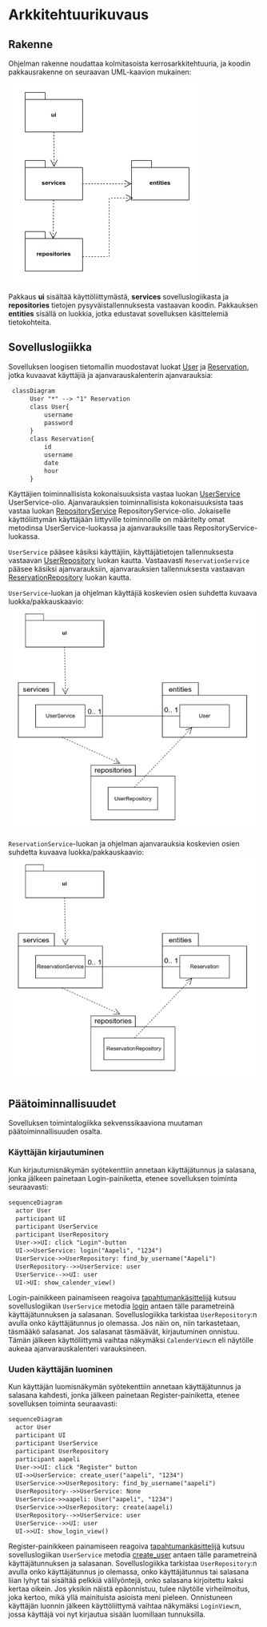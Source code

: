 # Arkkitehtuurikuvaus

## Rakenne

Ohjelman rakenne noudattaa kolmitasoista kerrosarkkitehtuuria, ja koodin pakkausrakenne on seuraavan UML-kaavion mukainen:

![](./kuvat/pakkausrakenne.png)

Pakkaus **ui** sisältää käyttöliittymästä, **services** sovelluslogiikasta ja **repositories** tietojen pysyväistallennuksesta vastaavan koodin. Pakkauksen **entities** sisällä on luokkia, jotka edustavat sovelluksen käsittelemiä tietokohteita.

## Sovelluslogiikka

Sovelluksen loogisen tietomallin muodostavat luokat [User](https://github.com/levomaaa/ot-harjoitustyo/blob/main/src/entities/user.py) ja [Reservation](https://github.com/levomaaa/ot-harjoitustyo/blob/main/src/entities/reservation.py), jotka kuvaavat käyttäjiä ja ajanvarauskalenterin ajanvarauksia:

```mermaid
 classDiagram
      User "*" --> "1" Reservation
      class User{
          username
          password
      }
      class Reservation{
          id
          username
          date
          hour
      }
```

Käyttäjien toiminnallisista kokonaisuuksista vastaa luokan [UserService](https://github.com/levomaaa/ot-harjoitustyo/blob/main/src/services/user_service.py) UserService-olio. Ajanvarauksien toiminnallisista kokonaisuuksista taas vastaa luokan [RepositoryService](https://github.com/levomaaa/ot-harjoitustyo/blob/main/src/services/repository_service.py) RepositoryService-olio. Jokaiselle käyttöliittymän käyttäjään liittyville toiminnoille on määritelty omat metodinsa UserService-luokassa ja ajanvarauksille taas RepositoryService-luokassa.

`UserService` pääsee käsiksi käyttäjiin, käyttäjätietojen tallennuksesta vastaavan [UserRepository](https://github.com/levomaaa/ot-harjoitustyo/blob/main/src/repositories/user_repository.py) luokan kautta. Vastaavasti `ReservationService` pääsee käsiksi ajanvarauksiin, ajanvarauksien tallennuksesta vastaavan [ReservationRepository](https://github.com/levomaaa/ot-harjoitustyo/blob/main/src/repositories/reservation_repository.py) luokan kautta.

`UserService`-luokan ja ohjelman käyttäjiä koskevien osien suhdetta kuvaava luokka/pakkauskaavio:
![](./kuvat/UserService-pakkauskaavio.png)

`ReservationService`-luokan ja ohjelman ajanvarauksia koskevien osien suhdetta kuvaava luokka/pakkauskaavio:
![](./kuvat/ReservationService-pakkauskaavio.png)


## Päätoiminnallisuudet

Sovelluksen toimintalogiikka sekvenssikaaviona muutaman päätoiminnallisuuden osalta.

### Käyttäjän kirjautuminen

Kun kirjautumisnäkymän syötekenttiin annetaan käyttäjätunnus ja salasana, jonka jälkeen painetaan Login-painiketta, etenee sovelluksen toiminta seuraavasti:

```mermaid
sequenceDiagram
  actor User
  participant UI
  participant UserService
  participant UserRepository
  User->>UI: click "Login"-button
  UI->>UserService: login("Aapeli", "1234")
  UserService->>UserRepository: find_by_username("Aapeli")
  UserRepository-->>UserService: user
  UserService-->>UI: user
  UI->UI: show_calender_view()
```

Login-painikkeen painamiseen reagoiva [tapahtumankäsittelijä](https://github.com/levomaaa/ot-harjoitustyo/blob/main/src/ui/login_view.py#L38) kutsuu sovelluslogiikan `UserService` metodia [login](https://github.com/levomaaa/ot-harjoitustyo/blob/main/src/services/user_service.py#L70) antaen tälle parametreinä käyttäjätunnuksen ja salasanan. Sovelluslogiikka tarkistaa `UserRepository`:n avulla onko käyttäjätunnus jo olemassa. Jos näin on, niin tarkastetaan, täsmääkö salasanat. Jos salasanat täsmäävät, kirjautuminen onnistuu. Tämän jälkeen käyttöliittymä vaihtaa näkymäksi `CalenderView`:n eli näytölle aukeaa ajanvarauskalenteri varauksineen.

### Uuden käyttäjän luominen

Kun käyttäjän luomisnäkymän syötekenttiin annetaan käyttäjätunnus ja salasana kahdesti, jonka jälkeen painetaan Register-painiketta, etenee sovelluksen toiminta seuraavasti:

```mermaid
sequenceDiagram
  actor User
  participant UI
  participant UserService
  participant UserRepository
  participant aapeli
  User->>UI: click "Register" button
  UI->>UserService: create_user("aapeli", "1234")
  UserService->>UserRepository: find_by_username("aapeli")
  UserRepository-->>UserService: None
  UserService->>aapeli: User("aapeli", "1234")
  UserService->>UserRepository: create(aapeli)
  UserRepository-->>UserService: user
  UserService-->>UI: user
  UI->>UI: show_login_view()
```

Register-painikkeen painamiseen reagoiva [tapahtumankäsittelijä](https://github.com/levomaaa/ot-harjoitustyo/blob/main/src/ui/create_user_view.py#L36) kutsuu sovelluslogiikan `UserService` metodia [create_user](https://github.com/levomaaa/ot-harjoitustyo/blob/main/src/services/user_service.py#L41) antaen tälle parametreinä käyttäjätunnuksen ja salasanan. Sovelluslogiikka tarkistaa `UserRepository`:n avulla onko käyttäjätunnus jo olemassa, onko käyttäjätunnus tai salasana liian lyhyt tai sisältää pelkkiä välilyöntejä, onko salasana kirjoitettu kaksi kertaa oikein. Jos yksikin näistä epäonnistuu, tulee näytölle virheilmoitus, joka kertoo, mikä yllä mainituista asioista meni pieleen. Onnistuneen käyttäjän luonnin jälkeen käyttöliittymä vaihtaa näkymäksi `LoginView`:n, jossa käyttäjä voi nyt kirjautua sisään luomillaan tunnuksilla.